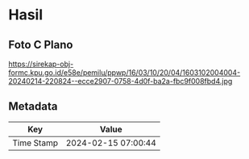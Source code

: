 # Hasil

## Foto C Plano

https://sirekap-obj-formc.kpu.go.id/e58e/pemilu/ppwp/16/03/10/20/04/1603102004004-20240214-220824--ecce2907-0758-4d0f-ba2a-fbc9f008fbd4.jpg


## Metadata

| Key        | Value               |
| ---------- | ------------------- |
| Time Stamp | 2024-02-15 07:00:44 |



